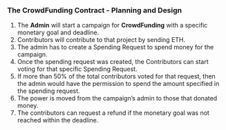 ### The CrowdFunding Contract - Planning and Design
1. The <b>Admin</b> will start a campaign for <b>CrowdFunding</b> with a specific monetary goal and
deadline.
2. Contributors will contribute to that project by sending ETH.
3. The admin has to create a Spending Request to spend money for the campaign.
4. Once the spending request was created, the Contributors can start voting for that
specific Spending Request.
5. If more than 50% of the total contributors voted for that request, then the admin would
have the permission to spend the amount specified in the spending request.
6. The power is moved from the campaign’s admin to those that donated money.
7. The contributors can request a refund if the monetary goal was not reached within the
deadline.